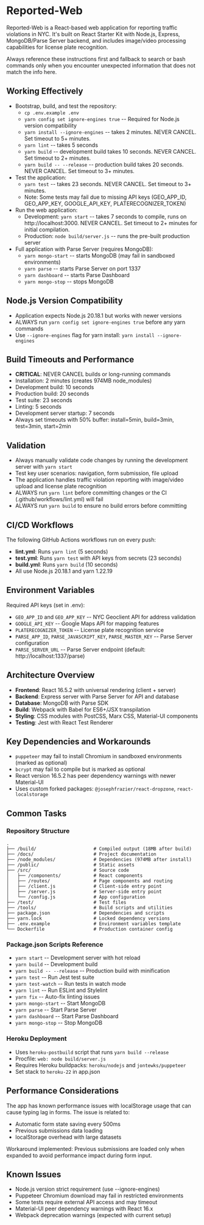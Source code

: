 # Reported-Web
Reported-Web is a React-based web application for reporting traffic violations in NYC. It's built on React Starter Kit with Node.js, Express, MongoDB/Parse Server backend, and includes image/video processing capabilities for license plate recognition.

Always reference these instructions first and fallback to search or bash commands only when you encounter unexpected information that does not match the info here.

## Working Effectively
- Bootstrap, build, and test the repository:
  - `cp .env.example .env`
  - `yarn config set ignore-engines true` -- Required for Node.js version compatibility
  - `yarn install --ignore-engines` -- takes 2 minutes. NEVER CANCEL. Set timeout to 5+ minutes.
  - `yarn lint` -- takes 5 seconds
  - `yarn build` -- development build takes 10 seconds. NEVER CANCEL. Set timeout to 2+ minutes.
  - `yarn build -- --release` -- production build takes 20 seconds. NEVER CANCEL. Set timeout to 3+ minutes.
- Test the application:
  - `yarn test` -- takes 23 seconds. NEVER CANCEL. Set timeout to 3+ minutes.
  - Note: Some tests may fail due to missing API keys (GEO_APP_ID, GEO_APP_KEY, GOOGLE_API_KEY, PLATERECOGNIZER_TOKEN)
- Run the web application:
  - Development: `yarn start` -- takes 7 seconds to compile, runs on http://localhost:3000. NEVER CANCEL. Set timeout to 2+ minutes for initial compilation.
  - Production: `node build/server.js` -- runs the pre-built production server
- Full application with Parse Server (requires MongoDB):
  - `yarn mongo-start` -- starts MongoDB (may fail in sandboxed environments)
  - `yarn parse` -- starts Parse Server on port 1337
  - `yarn dashboard` -- starts Parse Dashboard
  - `yarn mongo-stop` -- stops MongoDB

## Node.js Version Compatibility
- Application expects Node.js 20.18.1 but works with newer versions
- ALWAYS run `yarn config set ignore-engines true` before any yarn commands
- Use `--ignore-engines` flag for yarn install: `yarn install --ignore-engines`

## Build Timeouts and Performance
- **CRITICAL**: NEVER CANCEL builds or long-running commands
- Installation: 2 minutes (creates 974MB node_modules)
- Development build: 10 seconds
- Production build: 20 seconds  
- Test suite: 23 seconds
- Linting: 5 seconds
- Development server startup: 7 seconds
- Always set timeouts with 50% buffer: install=5min, build=3min, test=3min, start=2min

## Validation
- Always manually validate code changes by running the development server with `yarn start`
- Test key user scenarios: navigation, form submission, file upload
- The application handles traffic violation reporting with image/video upload and license plate recognition
- ALWAYS run `yarn lint` before committing changes or the CI (.github/workflows/lint.yml) will fail
- ALWAYS run `yarn build` to ensure no build errors before committing

## CI/CD Workflows
The following GitHub Actions workflows run on every push:
- **lint.yml**: Runs `yarn lint` (5 seconds)
- **test.yml**: Runs `yarn test` with API keys from secrets (23 seconds)  
- **build.yml**: Runs `yarn build` (10 seconds)
- All use Node.js 20.18.1 and yarn 1.22.19

## Environment Variables
Required API keys (set in .env):
- `GEO_APP_ID` and `GEO_APP_KEY` -- NYC Geoclient API for address validation
- `GOOGLE_API_KEY` -- Google Maps API for mapping features
- `PLATERECOGNIZER_TOKEN` -- License plate recognition service
- `PARSE_APP_ID`, `PARSE_JAVASCRIPT_KEY`, `PARSE_MASTER_KEY` -- Parse Server configuration
- `PARSE_SERVER_URL` -- Parse Server endpoint (default: http://localhost:1337/parse)

## Architecture Overview
- **Frontend**: React 16.5.2 with universal rendering (client + server)
- **Backend**: Express server with Parse Server for API and database
- **Database**: MongoDB with Parse SDK
- **Build**: Webpack with Babel for ES6+/JSX transpilation
- **Styling**: CSS modules with PostCSS, Marx CSS, Material-UI components
- **Testing**: Jest with React Test Renderer

## Key Dependencies and Workarounds
- `puppeteer` may fail to install Chromium in sandboxed environments (marked as optional)
- `bcrypt` may fail to compile but is marked as optional
- React version 16.5.2 has peer dependency warnings with newer Material-UI
- Uses custom forked packages: `@josephfrazier/react-dropzone`, `react-localstorage`

## Common Tasks
### Repository Structure
```
.
├── /build/                     # Compiled output (18MB after build)
├── /docs/                      # Project documentation  
├── /node_modules/              # Dependencies (974MB after install)
├── /public/                    # Static assets
├── /src/                       # Source code
│   ├── /components/            # React components
│   ├── /routes/                # Page components and routing
│   ├── /client.js              # Client-side entry point
│   ├── /server.js              # Server-side entry point
│   └── /config.js              # App configuration
├── /test/                      # Test files
├── /tools/                     # Build scripts and utilities
├── package.json                # Dependencies and scripts
├── yarn.lock                   # Locked dependency versions
├── .env.example                # Environment variables template
└── Dockerfile                  # Production container config
```

### Package.json Scripts Reference
- `yarn start` -- Development server with hot reload
- `yarn build` -- Development build
- `yarn build -- --release` -- Production build with minification
- `yarn test` -- Run Jest test suite
- `yarn test-watch` -- Run tests in watch mode
- `yarn lint` -- Run ESLint and Stylelint
- `yarn fix` -- Auto-fix linting issues
- `yarn mongo-start` -- Start MongoDB
- `yarn parse` -- Start Parse Server
- `yarn dashboard` -- Start Parse Dashboard
- `yarn mongo-stop` -- Stop MongoDB

### Heroku Deployment
- Uses `heroku-postbuild` script that runs `yarn build --release`
- Procfile: `web: node build/server.js`
- Requires Heroku buildpacks: `heroku/nodejs` and `jontewks/puppeteer`
- Set stack to `heroku-22` in app.json

## Performance Considerations
The app has known performance issues with localStorage usage that can cause typing lag in forms. The issue is related to:
- Automatic form state saving every 500ms
- Previous submissions data loading
- localStorage overhead with large datasets

Workaround implemented: Previous submissions are loaded only when expanded to avoid performance impact during form input.

## Known Issues
- Node.js version strict requirement (use --ignore-engines)
- Puppeteer Chromium download may fail in restricted environments
- Some tests require external API access and may timeout
- Material-UI peer dependency warnings with React 16.x
- Webpack deprecation warnings (expected with current setup)